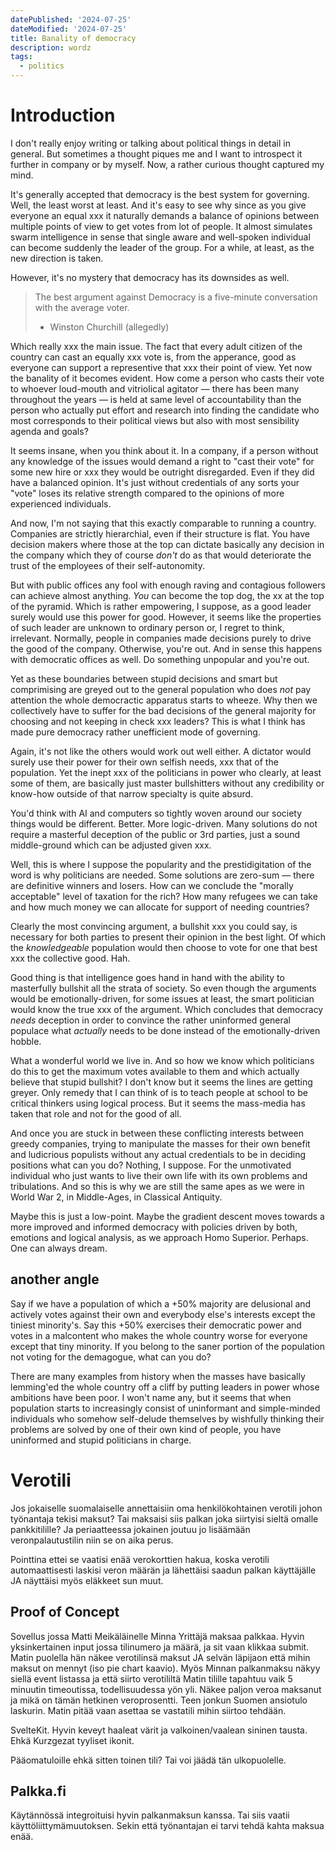 ```yaml
---
datePublished: '2024-07-25'
dateModified: '2024-07-25'
title: Banality of democracy
description: wordz
tags:
  - politics
---
```


# Introduction

I don't really enjoy writing or talking about political things in detail in general. But sometimes a thought piques me and I want to introspect it further in company or by myself. Now, a rather curious thought captured my mind.

It's generally accepted that democracy is the best system for governing. Well, the least worst at least. And it's easy to see why since as you give everyone an equal xxx it naturally demands a balance of opinions between multiple points of view to get votes from lot of people. It almost simulates swarm intelligence in sense that single aware and well-spoken individual can become suddenly the leader of the group. For a while, at least, as the new direction is taken.

However, it's no mystery that democracy has its downsides as well.

> The best argument against Democracy is a five-minute conversation with the average voter.
>
> - Winston Churchill (allegedly)

Which really xxx the main issue. The fact that every adult citizen of the country can cast an equally xxx vote is, from the apperance, good as everyone can support a representive that xxx their point of view. Yet now the banality of it becomes evident. How come a person who casts their vote to whoever loud-mouth and vitriolical agitator — there has been many throughout the years — is held at same level of accountability than the person who actually put effort and research into finding the candidate who most corresponds to their political views but also with most sensibility agenda and goals?

It seems insane, when you think about it. In a company, if a person without any knowledge of the issues would demand a right to "cast their vote" for some new hire or xxx they would be outright disregarded. Even if they did have a balanced opinion. It's just without credentials of any sorts your "vote" loses its relative strength compared to the opinions of more experienced individuals.

And now, I'm not saying that this exactly comparable to running a country. Companies are strictly hierarchial, even if their structure is flat. You have decision makers where those at the top can dictate basically any decision in the company which they of course _don't_ do as that would deteriorate the trust of the employees of their self-autonomity.

But with public offices any fool with enough raving and contagious followers can achieve almost anything. _You_ can become the top dog, the xx at the top of the pyramid. Which is rather empowering, I suppose, as a good leader surely would use this power for good. However, it seems like the properties of such leader are unknown to ordinary person or, I regret to think, irrelevant. Normally, people in companies made decisions purely to drive the good of the company. Otherwise, you're out. And in sense this happens with democratic offices as well. Do something unpopular and you're out.

Yet as these boundaries between stupid decisions and smart but comprimising are greyed out to the general population who does _not_ pay attention the whole democractic apparatus starts to wheeze. Why then we collectively have to suffer for the bad decisions of the general majority for choosing and not keeping in check xxx leaders? This is what I think has made pure democracy rather unefficient mode of governing.

Again, it's not like the others would work out well either. A dictator would surely use their power for their own selfish needs, xxx that of the population. Yet the inept xxx of the politicians in power who clearly, at least some of them, are basically just master bullshitters without any credibility or know-how outside of that narrow specialty is quite absurd.

You'd think with AI and computers so tightly woven around our society things would be different. Better. More logic-driven. Many solutions do not require a masterful deception of the public or 3rd parties, just a sound middle-ground which can be adjusted given xxx.

Well, this is where I suppose the popularity and the prestidigitation of the word is why politicians are needed. Some solutions are zero-sum — there are definitive winners and losers. How can we conclude the "morally acceptable" level of taxation for the rich? How many refugees we can take and how much money we can allocate for support of needing countries?

Clearly the most convincing argument, a bullshit xxx you could say, is necessary for both parties to present their opinion in the best light. Of which the _knowledgeable_ population would then choose to vote for one that best xxx the collective good. Hah.

Good thing is that intelligence goes hand in hand with the ability to masterfully bullshit all the strata of society. So even though the arguments would be emotionally-driven, for some issues at least, the smart politician would know the true xxx of the argument. Which concludes that democracy _needs_ deception in order to convince the rather uninformed general populace what _actually_ needs to be done instead of the emotionally-driven hobble.

What a wonderful world we live in. And so how we know which politicians do this to get the maximum votes available to them and which actually believe that stupid bullshit? I don't know but it seems the lines are getting greyer. Only remedy that I can think of is to teach people at school to be critical thinkers using logical process. But it seems the mass-media has taken that role and not for the good of all.

And once you are stuck in between these conflicting interests between greedy companies, trying to manipulate the masses for their own benefit and ludicrious populists without any actual credentials to be in deciding positions what can you do? Nothing, I suppose. For the unmotivated individual who just wants to live their own life with its own problems and tribulations. And so this is why we are still the same apes as we were in World War 2, in Middle-Ages, in Classical Antiquity.

Maybe this is just a low-point. Maybe the gradient descent moves towards a more improved and informed democracy with policies driven by both, emotions and logical analysis, as we approach Homo Superior. Perhaps. One can always dream.

## another angle

Say if we have a population of which a +50% majority are delusional and actively votes against their own and everybody else's interests except the tiniest minority's. Say this +50% exercises their democratic power and votes in a malcontent who makes the whole country worse for everyone except that tiny minority. If you belong to the saner portion of the population not voting for the demagogue, what can you do?

There are many examples from history when the masses have basically lemming'ed the whole country off a cliff by putting leaders in power whose ambitions have been poor. I won't name any, but it seems that when population starts to increasingly consist of uninformant and simple-minded individuals who somehow self-delude themselves by wishfully thinking their problems are solved by one of their own kind of people, you have uninformed and stupid politicians in charge.

# Verotili

Jos jokaiselle suomalaiselle annettaisiin oma henkilökohtainen verotili johon työnantaja tekisi maksut? Tai maksaisi siis palkan joka siirtyisi sieltä omalle pankkitilille? Ja periaatteessa jokainen joutuu jo lisäämään veronpalautustilin niin se on aika perus.

Pointtina ettei se vaatisi enää verokorttien hakua, koska verotili automaattisesti laskisi veron määrän ja lähettäisi saadun palkan käyttäjälle JA näyttäisi myös eläkkeet sun muut.

## Proof of Concept

Sovellus jossa Matti Meikäläinelle Minna Yrittäjä maksaa palkkaa. Hyvin yksinkertainen input jossa tilinumero ja määrä, ja sit vaan klikkaa submit. Matin puolella hän näkee verotilinsä maksut JA selvän läpijaon että mihin maksut on mennyt (iso pie chart kaavio). Myös Minnan palkanmaksu näkyy siellä event listassa ja että siirto verotililtä Matin tilille tapahtuu vaik 5 minuutin timeoutissa, todellisuudessa yön yli. Näkee paljon veroa maksanut ja mikä on tämän hetkinen veroprosentti. Teen jonkun Suomen ansiotulo laskurin. Matin pitää vaan asettaa se vastatili mihin siirtoo tehdään.

SvelteKit. Hyvin keveyt haaleat värit ja valkoinen/vaalean sininen tausta. Ehkä Kurzgezat tyyliset ikonit.

Pääomatuloille ehkä sitten toinen tili? Tai voi jäädä tän ulkopuolelle.

## Palkka.fi

Käytännössä integroituisi hyvin palkanmaksun kanssa. Tai siis vaatii käyttöliittymämuutoksen. Sekin että työnantajan ei tarvi tehdä kahta maksua enää.

